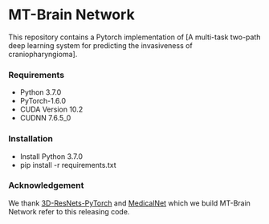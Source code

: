 # MT-Brain Network
This repository contains a Pytorch implementation of [A multi-task two-path deep learning system for predicting the invasiveness of craniopharyngioma]. 


### Requirements
- Python 3.7.0
- PyTorch-1.6.0
- CUDA Version 10.2
- CUDNN 7.6.5_0

### Installation
- Install Python 3.7.0
- pip install -r requirements.txt


### Acknowledgement
We thank [3D-ResNets-PyTorch](https://github.com/kenshohara/3D-ResNets-PyTorch) and [MedicalNet](https://github.com/Tencent/MedicalNet) which we build MT-Brain Network refer to this releasing code.
